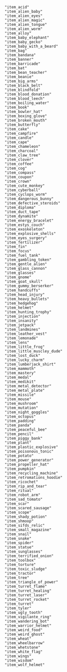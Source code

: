 
	"item_acid"
	"item_alien_baby"
	"item_alien_eyes"
	"item_alien_magic"
	"item_alien_tongue"
	"item_alien_worm"
	"item_alloy"
	"item_baby_elephant"
	"item_baby_gecko"
	"item_baby_with_a_beard"
	"item_bag"
	"item_bandana"
	"item_banner"
	"item_barricade"
	"item_bat"
	"item_bean_teacher"
	"item_beanie"
	"item_big_arms"
	"item_black_belt"
	"item_blindfold"
	"item_blood_donation"
	"item_blood_leech"
	"item_boiling_water"
	"item_book"
	"item_bowler_hat"
	"item_boxing_glove"
	"item_broken_mouth"
	"item_butterfly"
	"item_cake"
	"item_campfire"
	"item_candle"
	"item_cape"
	"item_chameleon"
	"item_charcoal"
	"item_claw_tree"
	"item_clover"
	"item_coffee"
	"item_cog"
	"item_compass"
	"item_coupon"
	"item_crown"
	"item_cute_monkey"
	"item_cyberball"
	"item_cyclops_worm"
	"item_dangerous_bunny"
	"item_defective_steroids"
	"item_diploma"
	"item_duct_tape"
	"item_dynamite"
	"item_energy_bracelet"
	"item_estys_couch"
	"item_exoskeleton"
	"item_explosive_shells"
	"item_eyes_surgery"
	"item_fertilizer"
	"item_fin"
	"item_focus"
	"item_fuel_tank"
	"item_gambling_token"
	"item_gentle_alien"
	"item_glass_cannon"
	"item_glasses"
	"item_gnome"
	"item_goat_skull"
	"item_gummy_berserker"
	"item_handcuffs"
	"item_head_injury"
	"item_heavy_bullets"
	"item_hedgehog"
	"item_helmet"
	"item_hunting_trophy"
	"item_injection"
	"item_insanity"
	"item_jetpack"
	"item_landmines"
	"item_leather_vest"
	"item_lemonade"
	"item_lens"
	"item_little_frog"
	"item_little_muscley_dude"
	"item_lost_duck"
	"item_lucky_charm"
	"item_lumberjack_shirt"
	"item_mammoth"
	"item_mastery"
	"item_medal"
	"item_medikit"
	"item_metal_detector"
	"item_metal_plate"
	"item_missile"
	"item_mouse"
	"item_mushroom"
	"item_mutation"
	"item_night_goggles"
	"item_octopus"
	"item_padding"
	"item_panda"
	"item_peaceful_bee"
	"item_pencil"
	"item_piggy_bank"
	"item_plant"
	"item_plastic_explosive"
	"item_poisonous_tonic"
	"item_potato"
	"item_power_generator"
	"item_propeller_hat"
	"item_pumpkin"
	"item_recycling_machine"
	"item_retromations_hoodie"
	"item_ricochet"
	"item_rip_and_tear"
	"item_ritual"
	"item_robot_arm"
	"item_sad_tomato"
	"item_scar"
	"item_scared_sausage"
	"item_scope"
	"item_shady_potion"
	"item_shmoop"
	"item_sifds_relic"
	"item_small_magazine"
	"item_snail"
	"item_snake"
	"item_spider"
	"item_statue"
	"item_sunglasses"
	"item_terrified_onion"
	"item_toolbox"
	"item_torture"
	"item_toxic_sludge"
	"item_tractor"
	"item_tree"
	"item_triangle_of_power"
	"item_turret_flame"
	"item_turret_healing"
	"item_turret_laser"
	"item_turret_rocket"
	"item_turret"
	"item_tyler"
	"item_ugly_tooth"
	"item_vigilante_ring"
	"item_wandering_bot"
	"item_warrior_helmet"
	"item_weird_food"
	"item_weird_ghost"
	"item_wheat"
	"item_wheelbarrow"
	"item_whetstone"
	"item_white_flag"
	"item_wings"
	"item_wisdom"
	"item_wolf_helmet"
